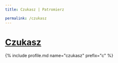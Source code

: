 ```yaml
---
title: Czukasz | Patromierz

permalink: /czukasz
---
```


# [Czukasz](https://patronite.pl/czukasz)

{% include profile.md name="czukasz" prefix="c" %}
